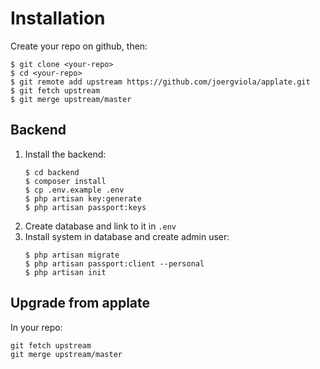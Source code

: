# Installation

Create your repo on github, then:

````
$ git clone <your-repo>
$ cd <your-repo>
$ git remote add upstream https://github.com/joergviola/applate.git
$ git fetch upstream
$ git merge upstream/master
````

## Backend

1. Install the backend:
    ````
    $ cd backend
    $ composer install
    $ cp .env.example .env
    $ php artisan key:generate
    $ php artisan passport:keys
    ````
1. Create database and link to it in ```.env```
1. Install system in database and create admin user:
    ````
    $ php artisan migrate
    $ php artisan passport:client --personal
    $ php artisan init
    ````

## Upgrade from applate

In your repo:

````
git fetch upstream
git merge upstream/master
````
 